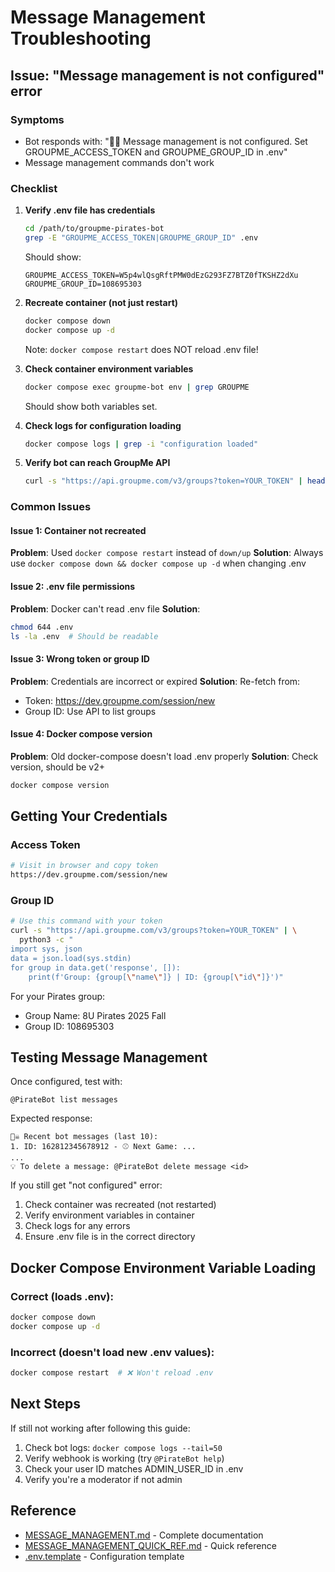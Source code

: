 # Message Management Troubleshooting

## Issue: "Message management is not configured" error

### Symptoms
- Bot responds with: "🏴‍☠️ Message management is not configured. Set GROUPME_ACCESS_TOKEN and GROUPME_GROUP_ID in .env"
- Message management commands don't work

### Checklist

1. **Verify .env file has credentials**
   ```bash
   cd /path/to/groupme-pirates-bot
   grep -E "GROUPME_ACCESS_TOKEN|GROUPME_GROUP_ID" .env
   ```
   
   Should show:
   ```
   GROUPME_ACCESS_TOKEN=W5p4wlQsgRftPMW0dEzG293FZ7BTZ0fTKSHZ2dXu
   GROUPME_GROUP_ID=108695303
   ```

2. **Recreate container (not just restart)**
   ```bash
   docker compose down
   docker compose up -d
   ```
   Note: `docker compose restart` does NOT reload .env file!

3. **Check container environment variables**
   ```bash
   docker compose exec groupme-bot env | grep GROUPME
   ```
   
   Should show both variables set.

4. **Check logs for configuration loading**
   ```bash
   docker compose logs | grep -i "configuration loaded"
   ```

5. **Verify bot can reach GroupMe API**
   ```bash
   curl -s "https://api.groupme.com/v3/groups?token=YOUR_TOKEN" | head
   ```

### Common Issues

#### Issue 1: Container not recreated
**Problem**: Used `docker compose restart` instead of `down/up`
**Solution**: Always use `docker compose down && docker compose up -d` when changing .env

#### Issue 2: .env file permissions
**Problem**: Docker can't read .env file
**Solution**: 
```bash
chmod 644 .env
ls -la .env  # Should be readable
```

#### Issue 3: Wrong token or group ID
**Problem**: Credentials are incorrect or expired
**Solution**: Re-fetch from:
- Token: https://dev.groupme.com/session/new
- Group ID: Use API to list groups

#### Issue 4: Docker compose version
**Problem**: Old docker-compose doesn't load .env properly
**Solution**: Check version, should be v2+
```bash
docker compose version
```

## Getting Your Credentials

### Access Token
```bash
# Visit in browser and copy token
https://dev.groupme.com/session/new
```

### Group ID
```bash
# Use this command with your token
curl -s "https://api.groupme.com/v3/groups?token=YOUR_TOKEN" | \
  python3 -c "
import sys, json
data = json.load(sys.stdin)
for group in data.get('response', []):
    print(f'Group: {group[\"name\"]} | ID: {group[\"id\"]}')"
```

For your Pirates group:
- Group Name: 8U Pirates 2025 Fall
- Group ID: 108695303

## Testing Message Management

Once configured, test with:

```
@PirateBot list messages
```

Expected response:
```
🏴‍☠️ Recent bot messages (last 10):
1. ID: 162812345678912 - ⚾ Next Game: ...
...
💡 To delete a message: @PirateBot delete message <id>
```

If you still get "not configured" error:
1. Check container was recreated (not restarted)
2. Verify environment variables in container
3. Check logs for any errors
4. Ensure .env file is in the correct directory

## Docker Compose Environment Variable Loading

### Correct (loads .env):
```bash
docker compose down
docker compose up -d
```

### Incorrect (doesn't load new .env values):
```bash
docker compose restart  # ❌ Won't reload .env
```

## Next Steps

If still not working after following this guide:
1. Check bot logs: `docker compose logs --tail=50`
2. Verify webhook is working (try `@PirateBot help`)
3. Check your user ID matches ADMIN_USER_ID in .env
4. Verify you're a moderator if not admin

## Reference

- [MESSAGE_MANAGEMENT.md](./MESSAGE_MANAGEMENT.md) - Complete documentation
- [MESSAGE_MANAGEMENT_QUICK_REF.md](./MESSAGE_MANAGEMENT_QUICK_REF.md) - Quick reference
- [.env.template](./.env.template) - Configuration template
